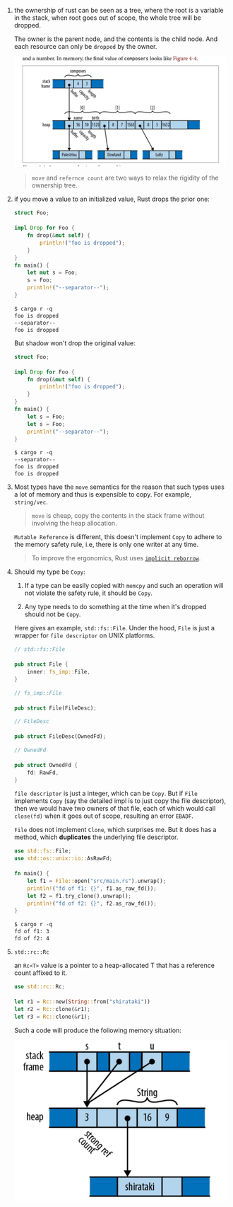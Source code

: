 1. the ownership of rust can be seen as a tree, where the root is a variable in
   the stack, when root goes out of scope, the whole tree will be dropped.

   The owner is the parent node, and the contents is the child node. And each 
   resource can only be `dropped` by the owner.

   ![diagram](https://github.com/SteveLauC/pic/blob/main/photo_2022-10-04_10-06-45.jpg)

   > `move` and `refernce count` are two ways to relax the rigidity of the
   > ownership tree.

2. if you move a value to an initialized value, Rust drops the prior one:
  
   ```rust
   struct Foo;
   
   impl Drop for Foo {
       fn drop(&mut self) {
           println!("foo is dropped");
       }
   }
   fn main() {
       let mut s = Foo;
       s = Foo;
       println!("--separator--");
   }
   ```

   ```shell
   $ cargo r -q
   foo is dropped
   --separator--
   foo is dropped
   ```

   But shadow won't drop the original value:

   ```rust
   struct Foo;
   
   impl Drop for Foo {
       fn drop(&mut self) {
           println!("foo is dropped");
       }
   }
   fn main() {
       let s = Foo;
       let s = Foo;
       println!("--separator--");
   }
   ```

   ```shell
   $ cargo r -q
   --separator--
   foo is dropped
   foo is dropped
   ```

3. Most types have the `move` semantics for the reason that such types uses a
   lot of memory and thus is expensible to copy. For example, `string/vec`.

   > `move` is cheap, copy the contents in the stack frame without involving
   > the heap allocation.

   `Mutable Reference` is different, this doesn't implement `Copy` to adhere to
   the memory safety rule, i.e, there is only one writer at any time.

   > To improve the ergonomics, Rust uses 
   > [`implicit reborrow`](https://stackoverflow.com/q/62960584/14092446).

4. Should my type be `Copy`:

   1. If a type can be easily copied with `memcpy` and such an operation will not
      violate the safety rule, it should be `Copy`.

   2. Any type needs to do something at the time when it's dropped should not be 
      `Copy`.

   Here gives an example, `std::fs::File`. Under the hood, `File` is just a 
   wrapper for `file descriptor` on UNIX platforms.

   ```rust
   // std::fs::File

   pub struct File {
       inner: fs_imp::File,
   }
   ```

   ```rust
   // fs_imp::File

   pub struct File(FileDesc);
   ```

   ```rust
   // FileDesc

   pub struct FileDesc(OwnedFd);
   ```

   ```rust
   // OwnedFd

   pub struct OwnedFd {
       fd: RawFd,
   }
   ```

   `file descriptor` is just a integer, which can be `Copy`. But if `File` implements
   `Copy` (say the detailed impl is to just copy the file descriptor), then we would
   have two owners of that file, each of which would call `close(fd)` when it goes out
   of scope, resulting an error `EBADF`.

   `File` does not implement `Clone`, which surprises me. But it does has a method,
   which **duplicates** the underlying file descriptor.

   ```rust
   use std::fs::File;
   use std::os::unix::io::AsRawFd;
   
   fn main() {
       let f1 = File::open("src/main.rs").unwrap();
       println!("fd of f1: {}", f1.as_raw_fd());
       let f2 = f1.try_clone().unwrap();
       println!("fd of f2: {}", f2.as_raw_fd());
   }
   ```
   ```shell
   $ cargo r -q
   fd of f1: 3
   fd of f2: 4
   ```

5. `std::rc::Rc`

   an `Rc<T>` value is a pointer to a heap-allocated T that has a reference count
   affixed to it.

   ```rust
   use std::rc::Rc;

   let r1 = Rc::new(String::from("shirataki"))
   let r2 = Rc::clone(&r1);
   let r3 = Rc::clone(&r1);
   ```

   Such a code will produce the following memory situation:

   ![diagram](https://github.com/SteveLauC/pic/blob/main/photo_2022-10-04_15-23-47.jpg)
